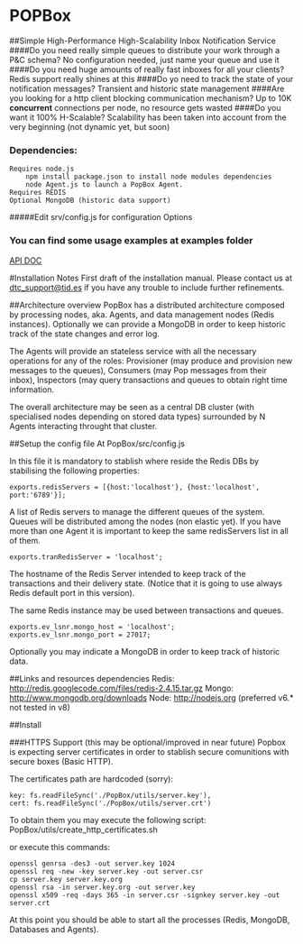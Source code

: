 POPBox
===
##Simple High-Performance High-Scalability Inbox Notification Service
####Do you need really simple queues to distribute your work through a P&C schema?
No configuration needed, just name your queue and use it
####Do you need huge amounts of really fast inboxes for all your clients?
Redis support really shines at this
####Do yo need to track the state of your notification messages?
Transient and historic state management
####Are you looking for a http client blocking communication mechanism?
Up to 10K **concurrent** connections per node, no resource gets wasted
####Do you want it 100% H-Scalable?
Scalability has been taken into account from the very beginning (not dynamic yet, but soon)
### Dependencies:
    Requires node.js 
        npm install package.json to install node modules dependencies
        node Agent.js to launch a PopBox Agent.        
    Requires REDIS
    Optional MongoDB (historic data support)
#####Edit srv/config.js for configuration Options
### You can find some usage examples at examples folder

[API DOC](https://github.com/telefonicaid/PopBox/wiki/User-Manual)

#Installation Notes
First draft of the installation manual. Please contact us at dtc_support@tid.es if you have any trouble to include further refinements.

##Architecture overview
PopBox has a distributed architecture composed by processing nodes, aka. Agents, and data management nodes (Redis instances). Optionally we can provide a MongoDB in order to keep historic track of the state changes and error log.

The Agents will provide an stateless service with all the necessary operations for any of the roles: Provisioner (may produce and provision new messages to the queues), Consumers (may Pop messages from their inbox), Inspectors (may query transactions and queues to obtain right time information.

The overall architecture may be seen as a central DB cluster (with specialised nodes depending on stored data types) surrounded by N Agents interacting throught that cluster.


##Setup the config file
At PopBox/src/config.js

In this file it is mandatory to stablish where reside the Redis DBs by stabilising the following properties:
```
exports.redisServers = [{host:'localhost'}, {host:'localhost', port:'6789'}];
```
A list of Redis servers to manage the different queues of the system. Queues will be distributed among the nodes (non elastic yet). If you have more than one Agent it is important to keep the same redisServers list in all of them.
```
exports.tranRedisServer = 'localhost';
```
The hostname of the Redis Server intended to keep track of the transactions and their delivery state. (Notice that it is going to use always Redis default port in this version).

The same Redis instance may be used between transactions and queues.
```
exports.ev_lsnr.mongo_host = 'localhost';
exports.ev_lsnr.mongo_port = 27017;
```
Optionally you may indicate a MongoDB in order to keep track of historic data.


##Links and resources dependencies
Redis: http://redis.googlecode.com/files/redis-2.4.15.tar.gz
Mongo: http://www.mongodb.org/downloads
Node: http://nodejs.org (preferred v6.* not tested in v8)

##Install

###HTTPS Support (this may be optional/improved in near future)
Popbox is expecting server certificates in order to stablish secure comunitions with secure boxes (Basic HTTP).

The certificates path are hardcoded (sorry):
```
key: fs.readFileSync('./PopBox/utils/server.key'),
cert: fs.readFileSync('./PopBox/utils/server.crt')
```
To obtain them you may execute the following script:
PopBox/utils/create_http_certificates.sh

or execute this commands:
```
openssl genrsa -des3 -out server.key 1024
openssl req -new -key server.key -out server.csr
cp server.key server.key.org
openssl rsa -in server.key.org -out server.key
openssl x509 -req -days 365 -in server.csr -signkey server.key -out server.crt
```
At this point you should be able to start all the processes (Redis, MongoDB, Databases and Agents).
